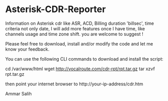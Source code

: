 Asterisk-CDR-Reporter
=====================

Information on Asterisk cdr like ASR, ACD, Billing duration 'billsec', time criteria not only date, I will add more features once I have time, like channels usage and time zone shift. you are welcome to suggest !

Please feel free to download, install and/or modify the code and let me know your feedback.

You can use the following CLI commands to download and install the script:

cd /var/www/html
wget http://vocalroute.com/cdr-rpt/rpt.tar.gz
tar xzvf rpt.tar.gz

then point your internet browser to http://your-ip-address/cdr.htm

Ammar Salih
